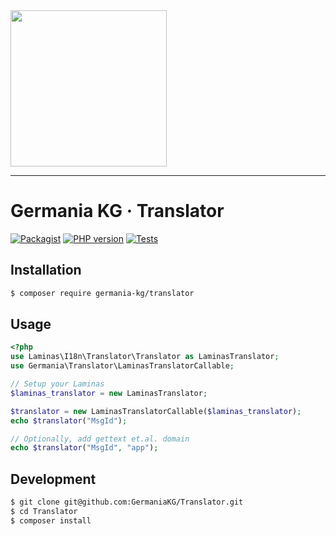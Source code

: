 <img src="https://static.germania-kg.com/logos/ga-logo-2016-web.svgz" width="250px">

------



# Germania KG · Translator


[![Packagist](https://img.shields.io/packagist/v/germania-kg/translator.svg?style=flat)](https://packagist.org/packages/germania-kg/translator)
[![PHP version](https://img.shields.io/packagist/php-v/germania-kg/translator.svg)](https://packagist.org/packages/germania-kg/translator)
[![Tests](https://github.com/GermaniaKG/Translator/actions/workflows/tests.yml/badge.svg)](https://github.com/GermaniaKG/Translator/actions/workflows/tests.yml)


## Installation

```bash
$ composer require germania-kg/translator
```



## Usage

```php
<?php
use Laminas\I18n\Translator\Translator as LaminasTranslator;
use Germania\Translator\LaminasTranslatorCallable;

// Setup your Laminas
$laminas_translator = new LaminasTranslator;

$translator = new LaminasTranslatorCallable($laminas_translator);
echo $translator("MsgId");

// Optionally, add gettext et.al. domain
echo $translator("MsgId", "app");
```



## Development

```bash
$ git clone git@github.com:GermaniaKG/Translator.git
$ cd Translator
$ composer install
```

